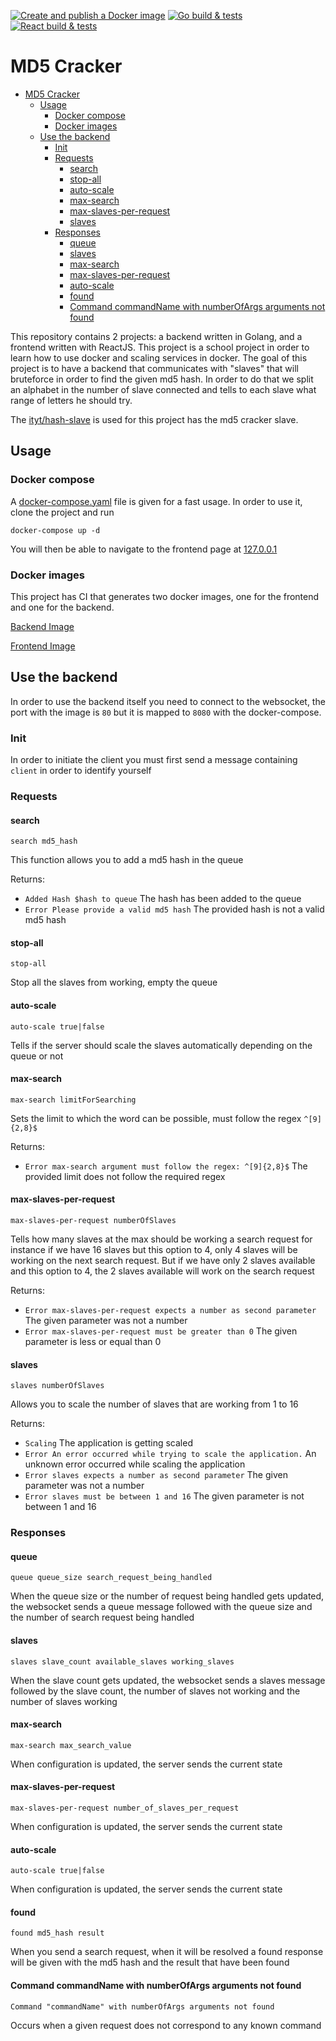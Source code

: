 [![Create and publish a Docker image](https://github.com/MikeDevresse/md5-cracker/actions/workflows/docker-image.yml/badge.svg?branch=main)](https://github.com/MikeDevresse/md5-cracker/actions/workflows/docker-image.yml)
[![Go build & tests](https://github.com/MikeDevresse/md5-cracker/actions/workflows/go.yml/badge.svg?branch=main)](https://github.com/MikeDevresse/md5-cracker/actions/workflows/go.yml)
[![React build & tests](https://github.com/MikeDevresse/md5-cracker/actions/workflows/react.yml/badge.svg?branch=main)](https://github.com/MikeDevresse/md5-cracker/actions/workflows/react.yml)

# MD5 Cracker

- [MD5 Cracker](#md5-cracker)
    * [Usage](#usage)
        + [Docker compose](#docker-compose)
        + [Docker images](#docker-images)
    * [Use the backend](#use-the-backend)
        + [Init](#init)
        + [Requests](#requests)
            - [search](#search)
            - [stop-all](#stop-all)
            - [auto-scale](#auto-scale)
            - [max-search](#max-search)
            - [max-slaves-per-request](#max-slaves-per-request)
            - [slaves](#slaves)
        + [Responses](#responses)
            - [queue](#queue)
            - [slaves](#slaves-1)
            - [max-search](#max-search-1)
            - [max-slaves-per-request](#max-slaves-per-request-1)
            - [auto-scale](#auto-scale-1)
            - [found](#found)
            - [Command commandName with numberOfArgs arguments not found](#command-commandname-with-numberofargs-arguments-not-found)

This repository contains 2 projects: a backend written in Golang, and a frontend written with ReactJS. This project is a school project in order to learn how to use docker and scaling services in docker.
The goal of this project is to have a backend that communicates with "slaves" that will bruteforce in order to find the given md5 hash. In order to do that we split an alphabet in the number of slave connected
and tells to each slave what range of letters he should try.

The [ityt/hash-slave](https://hub.docker.com/r/itytophile/hash-slave) is used for this project has the md5 cracker slave.

## Usage

### Docker compose
A [docker-compose.yaml](https://github.com/MikeDevresse/md5-cracker/blob/main/docker-compose.yaml) file is given for a fast usage. In order to use it, clone the project and run

```docker-compose up -d```

You will then be able to navigate to the frontend page at [127.0.0.1](http://127.0.0.1)

### Docker images
This project has CI that generates two docker images, one for the frontend and one for the backend.

[Backend Image](https://github.com/MikeDevresse/md5-cracker/pkgs/container/md5-cracker-backend)

[Frontend Image](https://github.com/MikeDevresse/md5-cracker/pkgs/container/md5-cracker-frontend)

## Use the backend
In order to use the backend itself you need to connect to the websocket, the port with the image is `80` but it is mapped to `8080` with the docker-compose.

### Init
In order to initiate the client you must first send a message containing `client` in order to identify yourself

### Requests
#### search
```search md5_hash```

This function allows you to add a md5 hash in the queue 

Returns:
 - `Added Hash $hash to queue` The hash has been added to the queue
 - `Error Please provide a valid md5 hash` The provided hash is not a valid md5 hash

#### stop-all
```stop-all```

Stop all the slaves from working, empty the queue

#### auto-scale
```auto-scale true|false```

Tells if the server should scale the slaves automatically depending on the queue or not

#### max-search
```max-search limitForSearching```

Sets the limit to which the word can be possible, must follow the regex `^[9]{2,8}$`

Returns:
 - `Error max-search argument must follow the regex: ^[9]{2,8}$` The provided limit does not follow the required regex

#### max-slaves-per-request
```max-slaves-per-request numberOfSlaves```

Tells how many slaves at the max should be working a search request
for instance if we have 16 slaves but this option to 4, only 4 slaves will be working on the next search request.
But if we have only 2 slaves available and this option to 4, the 2 slaves available will work on the search request

Returns:
 - `Error max-slaves-per-request expects a number as second parameter` The given parameter was not a number
 - `Error max-slaves-per-request must be greater than 0` The given parameter is less or equal than 0

#### slaves
```slaves numberOfSlaves```

Allows you to scale the number of slaves that are working from 1 to 16

Returns:
- `Scaling` The application is getting scaled
- `Error An error occurred while trying to scale the application.` An unknown error occurred while scaling the application
- `Error slaves expects a number as second parameter` The given parameter was not a number
- `Error slaves must be between 1 and 16` The given parameter is not between 1 and 16


### Responses
#### queue
```queue queue_size search_request_being_handled```

When the queue size or the number of request being handled gets updated, the websocket sends a queue message followed with the queue size and the number of search request being handled

#### slaves
```slaves slave_count available_slaves working_slaves```

When the slave count gets updated, the websocket sends a slaves message followed by the slave count, the number of slaves not working and the number of slaves working

#### max-search
```max-search max_search_value```

When configuration is updated, the server sends the current state

#### max-slaves-per-request
```max-slaves-per-request number_of_slaves_per_request```

When configuration is updated, the server sends the current state

#### auto-scale
```auto-scale true|false```

When configuration is updated, the server sends the current state

#### found
```found md5_hash result```

When you send a search request, when it will be resolved a found response will be given with the md5 hash and the result that have been found

#### Command commandName with numberOfArgs arguments not found
```Command "commandName" with numberOfArgs arguments not found```

Occurs when a given request does not correspond to any known command